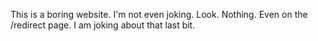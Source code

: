 This is a boring website.
I'm not even joking.
Look.
Nothing.
Even on the /redirect page.
I am joking about that last bit.
